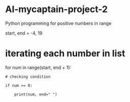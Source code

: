 # AI-mycaptain-project-2
Python programming for positive numbers in range

start, end = -4, 19

  
# iterating each number in list 

for num in range(start, end + 1): 

  

    # checking condition 

    if num >= 0: 

        print(num, end=" ") 

